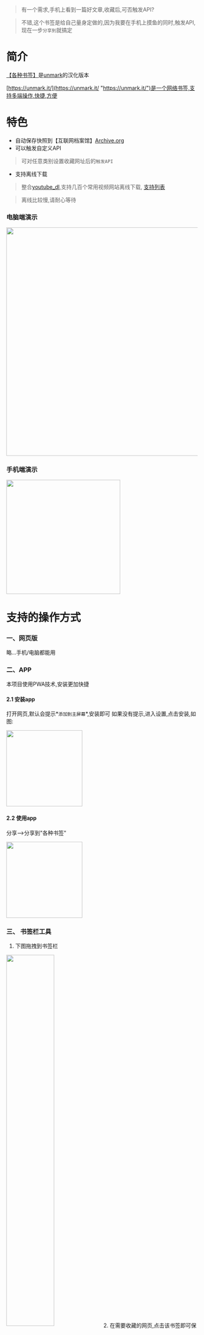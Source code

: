 > 有一个需求,手机上看到一篇好文章,收藏后,可否触发API?

> 不错,这个书签是给自己量身定做的,因为我要在手机上摸鱼的同时,触发API,现在一步`分享到`就搞定
# 简介

[【各种书签】](https://bookmark.gezhong.vip/ "各种书签")是[unmark](https://github.com/cdevroe/unmark "unmark")的汉化版本

[https://unmark.it/](https://unmark.it/ "https://unmark.it/")是一个网络书签,支持多端操作,快捷,方便



# 特色

* 自动保存快照到【互联网档案馆】[Archive.org](https://archive.org/ "Archive.org")
* 可以触发自定义API
 > 可对任意类别设置收藏网址后的`触发API`
* 支持离线下载
 > 整合[youtube_dl](https://github.com/ytdl-org/youtube-dl/),支持几百个常用视频网站离线下载, [支持列表](https://github.com/ytdl-org/youtube-dl/blob/master/docs/supportedsites.md)
 
 > 离线比较慢,请耐心等待
 
### 电脑端演示
 <img src="https://i.loli.net/2020/11/21/pEQoB3SHUfZqbVr.gif" width = "600"  align=center />

### 手机端演示
  <img src="https://i.loli.net/2020/11/21/bcVI57iHnFpX4fT.gif" width = "300"  align=center />

# 支持的操作方式

### 一、网页版

略...手机/电脑都能用

### 二、APP

本项目使用PWA技术,安装更加快捷

#### 2.1 安装app
打开网页,默认会提示*`添加到主屏幕`*,安装即可
如果没有提示,进入设置,点击安装,如图:

<img src="https://i.loli.net/2020/11/11/WRkF2UtnliHSfym.jpg" width = "200"  align=center />

#### 2.2 使用app
分享-->分享到"各种书签"

<img src="https://i.loli.net/2020/11/11/xaUgdhvQule4Gw1.png" width = "200"  align=center />

### 三、 书签栏工具

1. 下图拖拽到书签栏

<img src="https://i.loli.net/2020/11/12/7abQezIRlwvYHJK.png" width = "50%"  align=center />
2. 在需要收藏的网页,点击该书签即可保存到【各种书签】

<img src="https://i.loli.net/2020/11/11/Tm4Lcby7advMIrJ.png" width = "50%"  align=center />

### 四、 chrome插件

安装地址:[https://chrome.google.com/webstore/detail/cliffdebjbhkjmnjdcflgiopadhcljpi/related](https://chrome.google.com/webstore/detail/cliffdebjbhkjmnjdcflgiopadhcljpi/related)

# 其他功能

### 快照存档功能（剪藏功能）
自动提交到【互联网档案馆】
为防止源网站倒闭，所有收藏过的网址,由系统自动提交到[Archive.org](https://archive.org/ "Archive.org")存档

### 自定义触发API
1. 在分类里设置各个分类的`触发API`(我的--> 修改分类-->类别API)
2. API触发结果反馈到 书签的备注里
3. API请求超时5秒,读取结果超时3秒
> 该触发为异步,大概2分钟会触发

<img src="https://i.loli.net/2020/11/12/t3alIZmWLT2hJH8.png" width = "300"  align=center />

### API的设置
#### API变量
支持的变量有3:`{TITLE}`,`{URL}`,`{TYPE}`
例如:`https://mysql.com/?title={TITLE}&url={URL}`

#### POST
同时系统会POST更多参数给API,爱接收不接收,反正会POST
```
        users_to_mark_id,//用户书签ID
        user_id,//用户ID
        label_id,/分类ID
        apis,//你的API,{变量}已经替换完
        mark_id,//书签ID
        notes,//备注
        title,//标题
```

### 支持离线下载

#### 原理
 通过youtube_dl,在后台下载到google drive ,推送到[google drive 搜索引擎](https://gezhong.vip/)
 
#### 离线下载步骤

1. [保存书签](#支持的操作方式)
2. 等待,不用管,通常比较慢
 > 离线下载的人比较多,半小时到一天不等
3. 查看
 > 离线下载完毕的,有"视频"链接,但是不一定能马上下载,见第4条
![image.png](https://i.loli.net/2020/11/22/F3BTI2ODbdVrqwt.png)

4.打不开的原因
> 服务器下载完,还要处理好多东西,等待处理完毕,方能下载,大约半小时


 
##### 电脑端演示
 <img src="https://i.loli.net/2020/11/21/pEQoB3SHUfZqbVr.gif" width = "600"  align=center />

##### 手机端演示
  <img src="https://i.loli.net/2020/11/21/bcVI57iHnFpX4fT.gif" width = "300"  align=center />
 



### TODO

* 推送印象笔记
> 设想ing,文档还没看
* 推送有道云笔记
> 设想ing,文档还没看

### 联系我 

[@haopian](https://t.me/haopian)

[意见反馈](https://support.qq.com/products/292696)

### 会有人捐赠吗?
[爱发电](https://afdian.net/@zhaopp)


